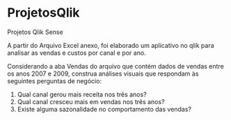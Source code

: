 # ProjetosQlik
Projetos Qlik Sense

A partir do Arquivo Excel anexo, foi elaborado um aplicativo no qlik para analisar as vendas e custos por canal e por ano. 

Considerando a aba Vendas do arquivo que contém dados de vendas entre os anos 2007 e 2009, construa análises visuais que respondam às seguintes perguntas de negócio:
1. Qual canal gerou mais receita nos três anos?
2. Qual canal cresceu mais em vendas nos três anos?
3. Existe alguma sazonalidade no comportamento das vendas?
